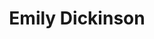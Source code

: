---
title: "Emily Dickinson"
hashtag: "emily-dickinson"
tags:
  - American
  - Poet
  - Human Being
---